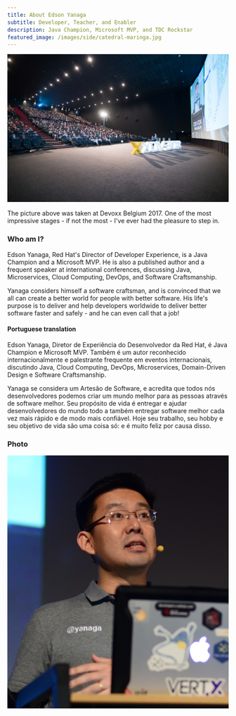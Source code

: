 ```yaml
---
title: About Edson Yanaga
subtitle: Developer, Teacher, and Enabler
description: Java Champion, Microsoft MVP, and TDC Rockstar
featured_image: /images/side/catedral-maringa.jpg
---
```


![](/images/about/devoxx-2017-big-screen.jpg)

The picture above was taken at Devoxx Belgium 2017. One of the most impressive stages - if not the most - I've ever had the pleasure to step in.

### Who am I?

Edson Yanaga, Red Hat's Director of Developer Experience, is a Java Champion and a Microsoft MVP. He is also a published author and a frequent speaker at international conferences, discussing Java, Microservices, Cloud Computing, DevOps, and Software Craftsmanship. 

Yanaga considers himself a software craftsman, and is convinced that we all can create a better world for people with better software. His life's purpose is to deliver and help developers worldwide to deliver better software faster and safely - and he can even call that a job!

#### Portuguese translation

Edson Yanaga, Diretor de Experiência do Desenvolvedor da Red Hat, é Java Champion e Microsoft MVP. Também é um autor reconhecido internacionalmente e palestrante frequente em eventos internacionais, discutindo Java, Cloud Computing, DevOps, Microservices, Domain-Driven Design e Software Craftsmanship.

Yanaga se considera um Artesão de Software, e acredita que todos nós desenvolvedores podemos criar um mundo melhor para as pessoas através de software melhor. Seu propósito de vida é entregar e ajudar desenvolvedores do mundo todo a também entregar software melhor cada vez mais rápido e de modo mais confiável. Hoje seu trabalho, seu hobby e seu objetivo de vida são uma coisa só: e é muito feliz por causa disso.

### Photo

![](/images/about/edson-yanaga.png)

